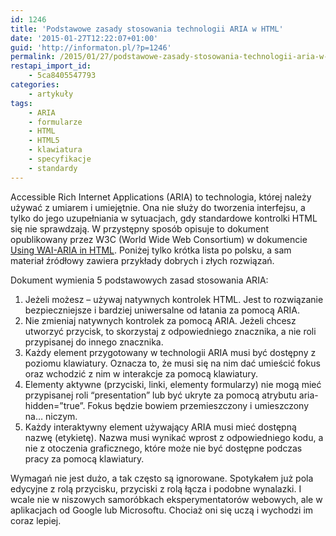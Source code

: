 ```yaml
---
id: 1246
title: 'Podstawowe zasady stosowania technologii ARIA w HTML'
date: '2015-01-27T12:22:07+01:00'
guid: 'http://informaton.pl/?p=1246'
permalink: /2015/01/27/podstawowe-zasady-stosowania-technologii-aria-w-html/
restapi_import_id:
    - 5ca8405547793
categories:
    - artykuły
tags:
    - ARIA
    - formularze
    - HTML
    - HTML5
    - klawiatura
    - specyfikacje
    - standardy
---
```


<span lang="en">Accessible Rich Internet Applications</span> (ARIA) to technologia, której należy używać z umiarem i umiejętnie. Ona nie służy do tworzenia interfejsu, a tylko do jego uzupełniania w sytuacjach, gdy standardowe kontrolki HTML się nie sprawdzają. W przystępny sposób opisuje to dokument opublikowany przez W3C <span lang="en">(World Wide Web Consortium)</span> w dokumencie [Using WAI-ARIA in HTML](http://www.w3.org/TR/aria-in-html/#first-rule-of-aria-use). Poniżej tylko krótka lista po polsku, a sam materiał źródłowy zawiera przykłady dobrych i złych rozwiązań.

Dokument wymienia 5 podstawowych zasad stosowania ARIA:

1. Jeżeli możesz – używaj natywnych kontrolek HTML. Jest to rozwiązanie bezpieczniejsze i bardziej uniwersalne od łatania za pomocą ARIA.
2. Nie zmieniaj natywnych kontrolek za pomocą ARIA. Jeżeli chcesz utworzyć przycisk, to skorzystaj z odpowiedniego znacznika, a nie roli przypisanej do innego znacznika.
3. Każdy element przygotowany w technologii ARIA musi być dostępny z poziomu klawiatury. Oznacza to, że musi się na nim dać umieścić fokus oraz wchodzić z nim w interakcje za pomocą klawiatury.
4. Elementy aktywne (przyciski, linki, elementy formularzy) nie mogą mieć przypisanej roli “presentation” lub być ukryte za pomocą atrybutu aria-hidden=”true”. Fokus będzie bowiem przemieszczony i umieszczony na… niczym.
5. Każdy interaktywny element używający ARIA musi mieć dostępną nazwę (etykietę). Nazwa musi wynikać wprost z odpowiedniego kodu, a nie z otoczenia graficznego, które może nie być dostępne podczas pracy za pomocą klawiatury.

Wymagań nie jest dużo, a tak często są ignorowane. Spotykałem już pola edycyjne z rolą przycisku, przyciski z rolą łącza i podobne wynalazki. I wcale nie w niszowych samoróbkach eksperymentatorów webowych, ale w aplikacjach od Google lub Microsoftu. Chociaż oni się uczą i wychodzi im coraz lepiej.
